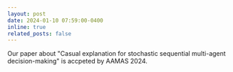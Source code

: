 ```yaml
---
layout: post
date: 2024-01-10 07:59:00-0400
inline: true
related_posts: false
---
```


Our paper about "Casual explanation for stochastic sequential multi-agent decision-making" is accpeted by AAMAS 2024.
